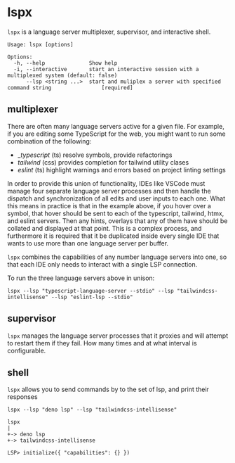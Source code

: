 # lspx

`lspx` is a language server multiplexer, supervisor, and interactive shell.

```
Usage: lspx [options]

Options:
  -h, --help              Show help
  -i, --interactive       start an interactive session with a multiplexed system (default: false)
      --lsp <string ...>  start and muliplex a server with specified command string                [required]
```

## multiplexer

There are often many language servers active for a given file. For example, if
you are editing some TypeScript for the web, you might want to run some
combination of the following:

- __typescript_ (ts) resolve symbols, provide refactorings
- _tailwind_ (css) provides completion for tailwind utility clases
- _eslint_ (ts) highlight warnings and errors based on project linting settings

In order to provide this union of functionality, IDEs like VSCode must manage
four separate language server processes and then handle the dispatch and
synchronization of all edits and user inputs to each one. What this means in
practice is that in the example above, if you hover over a symbol, that hover
should be sent to each of the typescript, tailwind, htmx, and eslint servers.
Then any hints, overlays that any of them have should be collated and displayed
at that point. This is a complex process, and furthermore it is required that it
be duplicated inside every single IDE that wants to use more than one language
server per buffer.

`lspx` combines the capabilities of any number language servers into one, so
that each IDE only needs to interact with a single LSP connection.

To run the three language servers above in unison:

```
lspx --lsp "typescript-language-server --stdio" --lsp "tailwindcss-intellisense" --lsp "eslint-lsp --stdio"
```

## supervisor

`lspx` manages the language server processes that it proxies and will attempt to
restart them if they fail. How many times and at what interval is configurable.

## shell

`lspx` allows you to send commands by to the set of lsp, and print their
responses

```
lspx --lsp "deno lsp" --lsp "tailwindcss-intellisense"

lspx
|
+-> deno lsp
+-> tailwindcss-intellisense

LSP> initialize({ "capabilities": {} })
```
